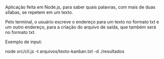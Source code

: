 Aplicação feita em Node.js, para saber quais palavras, com mais de duas sílabas, se repetem em um texto. 

Pelo terminal, o usuário escreve o endereço para um texto no formato txt e um outro endereço, para a criação do arquivo de saída, que também será no formato txt.

Exemplo de input: 

node src/cli.js -t arquivos/texto-kanban.txt -d ./resultados
